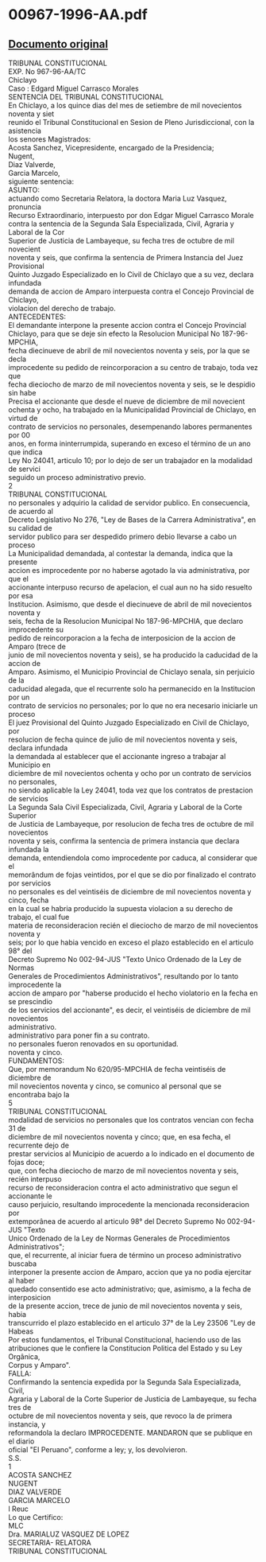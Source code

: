
00967-1996-AA.pdf
=================
  
[Documento original](https://tc.gob.pe/jurisprudencia/1997/00967-1996-AA.pdf)  
---  
TRIBUNAL CONSTITUCIONAL  
EXP. No 967-96-AA/TC  
Chiclayo  
Caso : Edgard Miguel Carrasco Morales  
SENTENCIA DEL TRIBUNAL CONSTITUCIONAL  
En Chiclayo, a los quince dias del mes de setiembre de mil novecientos noventa y siet  
reunido el Tribunal Constitucional en Sesion de Pleno Jurisdiccional, con la asistencia  
los senores Magistrados:  
Acosta Sanchez, Vicepresidente, encargado de la Presidencia;  
Nugent,  
Diaz Valverde,  
Garcia Marcelo,  
siguiente sentencia:  
ASUNTO:  
actuando como Secretaria Relatora, la doctora Maria Luz Vasquez, pronuncia  
Recurso Extraordinario, interpuesto por don Edgar Miguel Carrasco Morale  
contra la sentencia de la Segunda Sala Especializada, Civil, Agraria y Laboral de la Cor  
Superior de Justicia de Lambayeque, su fecha tres de octubre de mil novecient  
noventa y seis, que confirma la sentencia de Primera Instancia del Juez Provisional  
Quinto Juzgado Especializado en lo Civil de Chiclayo que a su vez, declara infundada  
demanda de accion de Amparo interpuesta contra el Concejo Provincial de Chiclayo,  
violacion del derecho de trabajo.  
ANTECEDENTES:  
El demandante interpone la presente accion contra el Concejo Provincial  
Chiclayo, para que se deje sin efecto la Resolucion Municipal No 187-96-MPCHIA,  
fecha diecinueve de abril de mil novecientos noventa y seis, por la que se decla  
improcedente su pedido de reincorporacion a su centro de trabajo, toda vez que  
fecha dieciocho de marzo de mil novecientos noventa y seis, se le despidio sin habe  
Precisa el accionante que desde el nueve de diciembre de mil novecient  
ochenta y ocho, ha trabajado en la Municipalidad Provincial de Chiclayo, en virtud de  
contrato de servicios no personales, desempenando labores permanentes por 00  
anos, en forma ininterrumpida, superando en exceso el término de un ano que indica  
Ley No 24041, articulo 10; por lo dejo de ser un trabajador en la modalidad de servici  
seguido un proceso administrativo previo.  
2  
TRIBUNAL CONSTITUCIONAL  
no personales y adquirio la calidad de servidor publico. En consecuencia, de acuerdo al  
Decreto Legislativo No 276, "Ley de Bases de la Carrera Administrativa", en su calidad de  
servidor publico para ser despedido primero debio llevarse a cabo un proceso  
La Municipalidad demandada, al contestar la demanda, indica que la presente  
accion es improcedente por no haberse agotado la via administrativa, por que el  
accionante interpuso recurso de apelacion, el cual aun no ha sido resuelto por esa  
Institucion. Asimismo, que desde el diecinueve de abril de mil novecientos noventa y  
seis, fecha de la Resolucion Municipal No 187-96-MPCHIA, que declaro improcedente su  
pedido de reincorporacion a la fecha de interposicion de la accion de Amparo (trece de  
junio de mil novecientos noventa y seis), se ha producido la caducidad de la accion de  
Amparo. Asimismo, el Municipio Provincial de Chiclayo senala, sin perjuicio de la  
caducidad alegada, que el recurrente solo ha permanecido en la Institucion por un  
contrato de servicios no personales; por lo que no era necesario iniciarle un proceso  
El juez Provisional del Quinto Juzgado Especializado en Civil de Chiclayo, por  
resolucion de fecha quince de julio de mil novecientos noventa y seis, declara infundada  
la demandada al establecer que el accionante ingreso a trabajar al Municipio en  
diciembre de mil novecientos ochenta y ocho por un contrato de servicios no personales,  
no siendo aplicable la Ley 24041, toda vez que los contratos de prestacion de servicios  
La Segunda Sala Civil Especializada, Civil, Agraria y Laboral de la Corte Superior  
de Justicia de Lambayeque, por resolucion de fecha tres de octubre de mil novecientos  
noventa y seis, confirma la sentencia de primera instancia que declara infundada la  
demanda, entendiendola como improcedente por caduca, al considerar que el  
memorândum de fojas veintidos, por el que se dio por finalizado el contrato por servicios  
no personales es del veintiséis de diciembre de mil novecientos noventa y cinco, fecha  
en la cual se habria producido la supuesta violacion a su derecho de trabajo, el cual fue  
materia de reconsideracion recién el dieciocho de marzo de mil novecientos noventa y  
seis; por lo que habia vencido en exceso el plazo establecido en el articulo 98° del  
Decreto Supremo No 002-94-JUS "Texto Unico Ordenado de la Ley de Normas  
Generales de Procedimientos Administrativos", resultando por lo tanto improcedente la  
accion de amparo por "haberse producido el hecho violatorio en la fecha en se prescindio  
de los servicios del accionante", es decir, el veintiséis de diciembre de mil novecientos  
administrativo.  
administrativo para poner fin a su contrato.  
no personales fueron renovados en su oportunidad.  
noventa y cinco.  
FUNDAMENTOS:  
Que, por memorandum No 620/95-MPCHIA de fecha veintiséis de diciembre de  
mil novecientos noventa y cinco, se comunico al personal que se encontraba bajo la  
5  
TRIBUNAL CONSTITUCIONAL  
modalidad de servicios no personales que los contratos vencian con fecha 31 de  
diciembre de mil novecientos noventa y cinco; que, en esa fecha, el recurrente dejo de  
prestar servicios al Municipio de acuerdo a lo indicado en el documento de fojas doce;  
que, con fecha dieciocho de marzo de mil novecientos noventa y seis, recién interpuso  
recurso de reconsideracion contra el acto administrativo que segun el accionante le  
causo perjuicio, resultando improcedente la mencionada reconsideracion por  
extemporânea de acuerdo al articulo 98° del Decreto Supremo No 002-94-JUS "Texto  
Unico Ordenado de la Ley de Normas Generales de Procedimientos Administrativos";  
que, el recurrente, al iniciar fuera de término un proceso administrativo buscaba  
interponer la presente accion de Amparo, accion que ya no podia ejercitar al haber  
quedado consentido ese acto administrativo; que, asimismo, a la fecha de interposicion  
de la presente accion, trece de junio de mil novecientos noventa y seis, habia  
transcurrido el plazo establecido en el articulo 37° de la Ley 23506 "Ley de Habeas  
Por estos fundamentos, el Tribunal Constitucional, haciendo uso de las  
atribuciones que le confiere la Constitucion Politica del Estado y su Ley Orgânica,  
Corpus y Amparo".  
FALLA:  
Confirmando la sentencia expedida por la Segunda Sala Especializada, Civil,  
Agraria y Laboral de la Corte Superior de Justicia de Lambayeque, su fecha tres de  
octubre de mil novecientos noventa y seis, que revoco la de primera instancia, y  
reformandola la declaro IMPROCEDENTE. MANDARON que se publique en el diario  
oficial "EI Peruano", conforme a ley; y, los devolvieron.  
S.S.  
1  
ACOSTA SANCHEZ  
NUGENT  
DIAZ VALVERDE  
GARCIA MARCELO  
l Reuc  
Lo que Certifico:  
MLC  
Dra. MARIALUZ VASQUEZ DE LOPEZ  
SECRETARIA- RELATORA  
TRIBUNAL CONSTITUCIONAL